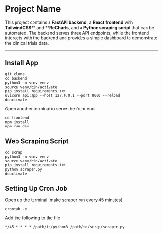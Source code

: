 # Project Name

This project contains a **FastAPI backend**, a **React frontend** with **TailwindCSS**** and ****ReCharts**, and a **Python scraping script** that can be automated. The backend serves three API endpoints, while the frontend interacts with the backend and provides a simple dashboard to demonstrate the clinical trials data.

---

## Install App

```
git clone 
cd backend 
python3 -m venv venv
source venv/bin/activate
pip install requirements.txt
uvicorn api:app --host 127.0.0.1 --port 8000 --reload
deactivate
```
Open another terminal to serve the front end
```
cd frontend
npm install
npm run dev
```

## Web Scraping Script
```
cd scrap
python3 -m venv venv
source venv/bin/activate
pip install requirements.txt
python scraper.py
deactivate
```

## Setting Up Cron Job
Open up the terminal (make scraper run every 45 minutes)
```
crontab -e
```
Add the following to the file
```
*/45 * * * * /path/to/python3 /path/to/scrap/scraper.py
```


